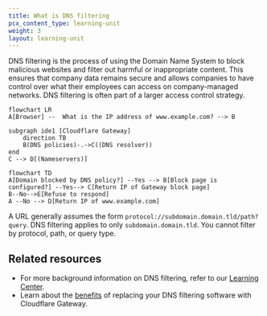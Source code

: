 ```yaml
---
title: What is DNS filtering
pcx_content_type: learning-unit
weight: 3
layout: learning-unit
---
```


DNS filtering is the process of using the Domain Name System to block malicious websites and filter out harmful or inappropriate content. This ensures that company data remains secure and allows companies to have control over what their employees can access on company-managed networks. DNS filtering is often part of a larger access control strategy.

```mermaid
flowchart LR
A[Browser] --  What is the IP address of www.example.com? --> B

subgraph ide1 [Cloudflare Gateway]
    direction TB
    B(DNS policies)-.->C((DNS resolver))
end
C --> D[(Nameservers)]
```

```mermaid
flowchart TD
A[Domain blocked by DNS policy?] --Yes --> B[Block page is configured?] --Yes--> C[Return IP of Gateway block page]
B--No-->E[Refuse to respond]
A --No --> D[Return IP of www.example.com]
```

A URL generally assumes the form
`protocol://subdomain.domain.tld/path?query`.
DNS filtering applies to only `subdomain.domain.tld`. You cannot filter by protocol, path, or query type.

## Related resources
- For more background information on DNS filtering, refer to our [Learning Center](
https://www.cloudflare.com/learning/access-management/what-is-dns-filtering/).
- Learn about the [benefits](https://www.cloudflare.com/products/zero-trust/cloudflare-vs-cisco-umbrella/
) of replacing your DNS filtering software with Cloudflare Gateway.